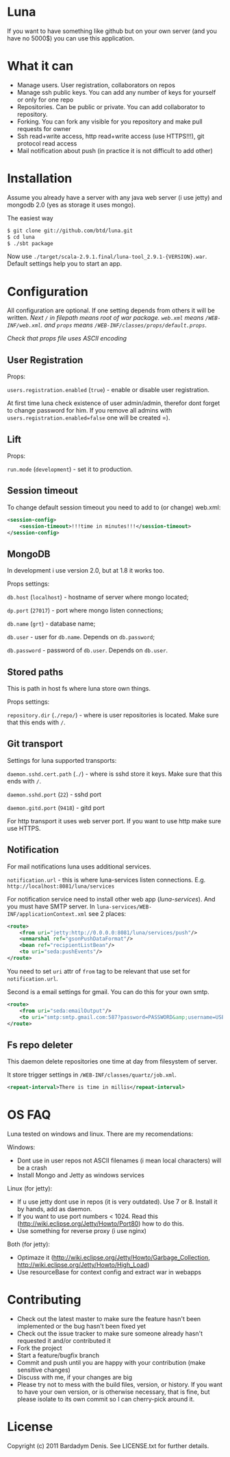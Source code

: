 Luna
=========

If you want to have something like github but on your own server (and you have no 5000$) you can use this application.

What it can
==================

 + Manage users. User registration, collaborators on repos
 + Manage ssh public keys. You can add any number of keys for yourself or only for one repo
 + Repositories. Can be public or private. You can add collaborator to repository.
 + Forking. You can fork any visible for you repository and make pull requests for owner
 + Ssh read+write access, http read+write access (use HTTPS!!!), git protocol read access
 + Mail notification about push (in practice it is not difficult to add other)

Installation
====================

Assume you already have a server with any java web server (i use jetty) and mongodb 2.0 (yes as storage it uses mongo). 

The easiest way

``` bash
$ git clone git://github.com/btd/luna.git
$ cd luna
$ ./sbt package
```

Now use `./target/scala-2.9.1.final/luna-tool_2.9.1-{VERSION}.war`. Default settings help you to start an app. 

Configuration
======================

All configuration are optional. If one setting depends from others it will be written. 
*Next `/` in filepath means root of war package. `web.xml` means `/WEB-INF/web.xml`. and `props` means `/WEB-INF/classes/props/default.props`*.

*Check that props file uses ASCII encoding*

User Registration
---------------------

Props:

`users.registration.enabled` (`true`) - enable or disable user registration.

At first time luna check existence of user admin/admin, therefor dont forget to change password for him. If you remove all admins with `users.registration.enabled=false` one will be created =).

Lift
----------------

Props:

`run.mode` (`development`) - set it to production.

Session timeout
----------------------

To change default session timeout you need to add to (or change) web.xml:

``` xml
<session-config>
	<session-timeout>!!!time in minutes!!!</session-timeout>
</session-config>
```

MongoDB
-------------------------

In development i use version 2.0, but at 1.8 it works too.

Props settings:

`db.host` (`localhost`) - hostname of server where mongo located;

`dp.port` (`27017`) - port where mongo listen connections;

`db.name` (`grt`) - database name;

`db.user` - user for `db.name`. Depends on `db.password`;

`db.password` - password of `db.user`. Depends on `db.user`.


Stored paths
--------------------------

This is path in host fs where luna store own things.

Props settings:

`repository.dir` (`./repo/`) - where is user repositories is located. Make sure that this ends with `/`.

Git transport
---------------------------

Settings for luna supported transports:

`daemon.sshd.cert.path` (`./`) - where is sshd store it keys. Make sure that this ends with `/`.

`daemon.sshd.port` (`22`) - sshd port

`daemon.gitd.port` (`9418`) - gitd port

For http transport it uses web server port. If you want to use http make sure use HTTPS.

Notification
---------------------------

For mail notifications luna uses additional services.

`notification.url` - this is where luna-services listen connections. E.g. `http://localhost:8081/luna/services`

For notification service need to install other web app (*luna-services*). And you must have SMTP server.
In `luna-services/WEB-INF/applicationContext.xml` see 2 places:

``` xml
<route>
    <from uri="jetty:http://0.0.0.0:8081/luna/services/push"/>
    <unmarshal ref="gsonPushDataFormat"/>
    <bean ref="recipientListBean"/>
    <to uri="seda:pushEvents"/>
</route>
```

You need to set `uri` attr of `from` tag to be relevant that use set for `notification.url`.

Second is a email settings for gmail. You can do this for your own smtp.

``` xml
<route>
    <from uri="seda:emailOutput"/>
    <to uri="smtp:smtp.gmail.com:587?password=PASSWORD&amp;username=USERNAME&amp;mail.smtp.starttls.enable=true&amp;mail.smtp.auth=true&amp;mapMailMessage=false"/>
</route>
```

Fs repo deleter
--------------------------

This daemon delete repositories one time at day from filesystem of server.

It store trigger settings in `/WEB-INF/classes/quartz/job.xml`.

``` xml
<repeat-interval>There is time in millis</repeat-interval>
```

OS FAQ
=================================

Luna tested on windows and linux. There are my recomendations:

Windows:

 * Dont use in user repos not ASCII filenames (i mean local characters) will be a crash
 * Install Mongo and Jetty as windows services

Linux (for jetty):

 * If u use jetty dont use in repos (it is very outdated). Use 7 or 8. Install it by hands, add as daemon.
 * If you want to use port numbers < 1024. Read this (http://wiki.eclipse.org/Jetty/Howto/Port80) how to do this.
 * Use something for reverse proxy (i use nginx)

Both (for jetty):

 * Optimaze it (http://wiki.eclipse.org/Jetty/Howto/Garbage_Collection, http://wiki.eclipse.org/Jetty/Howto/High_Load)
 * Use resourceBase for context config and extract war in webapps

Contributing
=================================
 
* Check out the latest master to make sure the feature hasn't been implemented or the bug hasn't been fixed yet
* Check out the issue tracker to make sure someone already hasn't requested it and/or contributed it
* Fork the project
* Start a feature/bugfix branch
* Commit and push until you are happy with your contribution (make sensitive changes)
* Discuss with me, if your changes are big
* Please try not to mess with the build files, version, or history. If you want to have your own version, or is otherwise necessary, that is fine, but please isolate to its own commit so I can cherry-pick around it.

License
===========

Copyright (c) 2011 Bardadym Denis. See LICENSE.txt for further details.